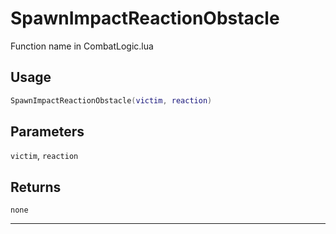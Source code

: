 # SpawnImpactReactionObstacle
Function name in CombatLogic.lua
## Usage
```lua
SpawnImpactReactionObstacle(victim, reaction)
```
## Parameters
`victim`, `reaction`
## Returns
`none`

---